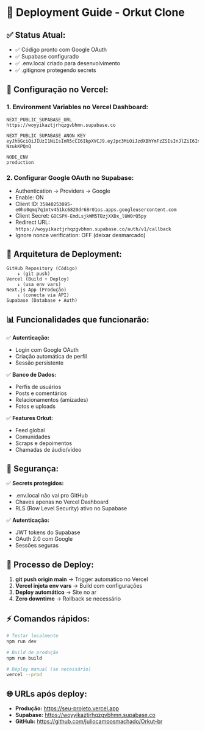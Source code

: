 # 🚀 Deployment Guide - Orkut Clone

## ✅ Status Atual:
- ✅ Código pronto com Google OAuth
- ✅ Supabase configurado
- ✅ .env.local criado para desenvolvimento
- ✅ .gitignore protegendo secrets

## 🔧 Configuração no Vercel:

### 1. Environment Variables no Vercel Dashboard:

```
NEXT_PUBLIC_SUPABASE_URL
https://woyyikaztjrhqzgvbhmn.supabase.co

NEXT_PUBLIC_SUPABASE_ANON_KEY  
eyJhbGciOiJIUzI1NiIsInR5cCI6IkpXVCJ9.eyJpc3MiOiJzdXBhYmFzZSIsInJlZiI6IndveXlpa2F6dGpyaHF6Z3ZiaG1uIiwicm9sZSI6ImFub24iLCJpYXQiOjE3NTU2NjUwOTUsImV4cCI6MjA3MTI0MTA5NX0.rXp7c0167cjPXfp6kYDNKq6s4RrD8E7C2-NzukKPQnQ

NODE_ENV
production
```

### 2. Configurar Google OAuth no Supabase:
- Authentication → Providers → Google
- Enable: ON
- Client ID: `35840253095-e0ho0qmq7q1mtv451kc6820dr68r01os.apps.googleusercontent.com`
- Client Secret: `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`
- Redirect URL: `https://woyyikaztjrhqzgvbhmn.supabase.co/auth/v1/callback`
- Ignore nonce verification: OFF (deixar desmarcado)

## 🎯 Arquitetura de Deployment:

```
GitHub Repository (Código)
    ↓ (git push)
Vercel (Build + Deploy)
    ↓ (usa env vars)
Next.js App (Produção)
    ↓ (conecta via API)
Supabase (Database + Auth)
```

## 📊 Funcionalidades que funcionarão:

✅ **Autenticação:**
- Login com Google OAuth
- Criação automática de perfil
- Sessão persistente

✅ **Banco de Dados:**
- Perfis de usuários
- Posts e comentários  
- Relacionamentos (amizades)
- Fotos e uploads

✅ **Features Orkut:**
- Feed global
- Comunidades
- Scraps e depoimentos
- Chamadas de áudio/vídeo

## 🚨 Segurança:

✅ **Secrets protegidos:**
- .env.local não vai pro GitHub
- Chaves apenas no Vercel Dashboard
- RLS (Row Level Security) ativo no Supabase

✅ **Autenticação:**
- JWT tokens do Supabase
- OAuth 2.0 com Google
- Sessões seguras

## 🔄 Processo de Deploy:

1. **git push origin main** → Trigger automático no Vercel
2. **Vercel injeta env vars** → Build com configurações
3. **Deploy automático** → Site no ar
4. **Zero downtime** → Rollback se necessário

## ⚡ Comandos rápidos:

```bash
# Testar localmente
npm run dev

# Build de produção
npm run build

# Deploy manual (se necessário)
vercel --prod
```

## 🌐 URLs após deploy:

- **Produção:** https://seu-projeto.vercel.app
- **Supabase:** https://woyyikaztjrhqzgvbhmn.supabase.co
- **GitHub:** https://github.com/juliocamposmachado/Orkut-br
